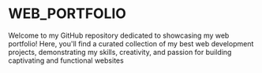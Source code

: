 # WEB_PORTFOLIO
Welcome to my GitHub repository dedicated to showcasing my web portfolio! Here, you'll find a curated collection of my best web development projects, demonstrating my skills, creativity, and passion for building captivating and functional websites
